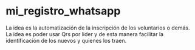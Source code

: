 # mi_registro_whatsapp
La idea es la automatización de la inscripción de los voluntarios o demás. La idea es poder usar Qrs por lider y de esta manera facilitar la identificación de los nuevos y quienes los traen.
